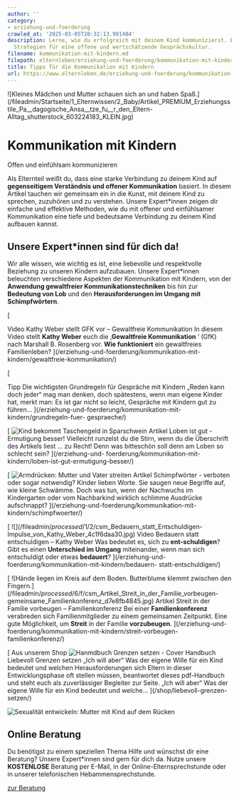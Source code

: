 ```yaml
---
author: ''
category:
- erziehung-und-foerderung
crawled_at: '2025-03-05T20:32:13.901484'
description: Lerne, wie du erfolgreich mit deinem Kind kommunizierst. Entdecke einfache
  Strategien für eine offene und wertschätzende Gesprächskultur.
filename: kommunikation-mit-kindern.md
filepath: elternleben/erziehung-und-foerderung/kommunikation-mit-kindern.md
title: Tipps für die Kommunikation mit Kindern
url: https://www.elternleben.de/erziehung-und-foerderung/kommunikation-mit-kindern/
---
```


![Kleines Mädchen und Mutter schauen sich an und haben
Spaß.](/fileadmin/Startseite/1_Elternwissen/2_Baby/Artikel_PREMIUM_Erziehungsstile_Pa__dagogische_Ansa__tze_fu__r_den_Eltern-
Alltag_shutterstock_603224183_KLEIN.jpg)

#  Kommunikation mit Kindern

Offen und einfühlsam kommunizieren

Als Elternteil weißt du, dass eine starke Verbindung zu deinem Kind auf
**gegenseitigem Verständnis und offener Kommunikation** basiert. In diesem
Artikel tauchen wir gemeinsam ein in die Kunst, mit deinem Kind zu sprechen,
zuzuhören und zu verstehen. Unsere Expert*innen zeigen dir einfache und
effektive Methoden, wie du mit offener und einfühlsamer Kommunikation eine
tiefe und bedeutsame Verbindung zu deinem Kind aufbauen kannst.

##  Unsere Expert*innen sind für dich da!

Wir alle wissen, wie wichtig es ist, eine liebevolle und respektvolle
Beziehung zu unseren Kindern aufzubauen. Unsere Expert*innen beleuchten
verschiedene Aspekten der Kommunikation mit Kindern, von der **Anwendung
gewaltfreier Kommunikationstechniken** bis hin zur **Bedeutung von Lob** und
den **Herausforderungen im Umgang mit Schimpfwörtern**.

[

Video Kathy Weber stellt GFK vor – Gewaltfreie Kommunikation In diesem Video
stellt **Kathy Weber** euch die ‚**Gewaltfreie Kommunikation** ‘ (GfK) nach
Marshall B. Rosenberg vor. **Wie funktioniert** ein gewaltfreies
Familienleben? ](/erziehung-und-foerderung/kommunikation-mit-
kindern/gewaltfreie-kommunikation/)

[

Tipp Die wichtigsten Grundregeln für Gespräche mit Kindern „Reden kann doch
jeder“ mag man denken, doch spätestens, wenn man eigene Kinder hat, merkt man:
Es ist gar nicht so leicht, Gespräche mit Kindern gut zu führen...
](/erziehung-und-foerderung/kommunikation-mit-kindern/grundregeln-fuer-
gespraeche/)

[ ![Kind bekommt Taschengeld in
Sparschwein](/fileadmin/_processed_/0/d/csm_Artikel_Loben_ist_gut_Ermutigung_besser_d7fa7c64a4.jpg)
Artikel Loben ist gut - Ermutigung besser! Vielleicht runzelst du die Stirn,
wenn du die Überschrift des Artikels liest … zu Recht! Denn was bitteschön
soll denn am Loben so schlecht sein? ](/erziehung-und-
foerderung/kommunikation-mit-kindern/loben-ist-gut-ermutigung-besser/)

[ ![Armdrücken: Mutter und Vater
streiten](/fileadmin/_processed_/1/a/csm_Schimpfwo__rter_Verboten_oder_sogar_notwendig_8642d6344c.jpg)
Artikel Schimpfwörter - verboten oder sogar notwendig? Kinder lieben Worte.
Sie saugen neue Begriffe auf, wie kleine Schwämme. Doch was tun, wenn der
Nachwuchs im Kindergarten oder vom Nachbarkind wirklich schlimme Ausdrücke
aufschnappt? ](/erziehung-und-foerderung/kommunikation-mit-
kindern/schimpfwoerter/)

[ ![](/fileadmin/_processed_/1/2/csm_Bedauern_statt_Entschuldigen-
Impulse_von_Kathy_Weber_4c1f6daa30.jpg) Video Bedauern statt entschuldigen –
Kathy Weber Was bedeutet es, sich zu **ent-schuldigen**? Gibt es einen
**Unterschied im Umgang** miteinander, wenn man sich entschuldigt oder etwas
**bedauert**? ](/erziehung-und-foerderung/kommunikation-mit-kindern/bedauern-
statt-entschuldigen/)

[ ![Hände liegen im Kreis auf dem Boden. Butterblume klemmt zwischen den
Fingern.](/fileadmin/_processed_/6/f/csm_Artikel_Streit_in_der_Familie_vorbeugen-
gemeinsame_Familienkonferenz_d7e8fb4845.jpg) Artikel Streit in der Familie
vorbeugen – Familienkonferenz Bei einer **Familienkonferenz** verabreden sich
Familienmitglieder zu einem gemeinsamen Zeitpunkt. Eine gute Möglichkeit, um
**Streit** in der Familie **vorzubeugen**. ](/erziehung-und-
foerderung/kommunikation-mit-kindern/streit-vorbeugen-familienkonferenz/)

[ Aus unserem Shop ![Hanmdbuch Grenzen setzen -
Cover](/fileadmin/_processed_/b/9/csm_Handbuch_GrenzenSetzen_teaser_8dcf04028d.png)
Handbuch Liebevoll Grenzen setzen „Ich will aber“ Was der eigene Wille für ein
Kind bedeutet und welchen Herausforderungen sich Eltern in dieser
Entwicklungsphase oft stellen müssen, beantwortet dieses pdf-Handbuch und
steht euch als zuverlässiger Begleiter zur Seite. „Ich will aber“ Was der
eigene Wille für ein Kind bedeutet und welche…  ](/shop/liebevoll-grenzen-
setzen/)

![Sexualität entwickeln: Mutter mit Kind auf dem
Rücken](/fileadmin/_processed_/6/b/csm_Tipps_Wie_unterstu__tze_ich_mein_Kind_dabei_eine_gesunde_Sexualita__t_zu_entwickeln_ea90708fd3.jpg)

##  Online Beratung

Du benötigst zu einem speziellen Thema Hilfe und wünschst dir eine Beratung?
Unsere Expert*innen sind gern für dich da. Nutze unsere **KOSTENLOSE**
Beratung per E-Mail, in der Online-Elternsprechstunde oder in unserer
telefonischen Hebammensprechstunde.

[ zur Beratung ](/online-beratung-formate/)

